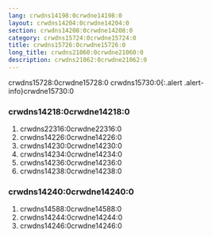 ```yaml
---
lang: crwdns14198:0crwdne14198:0
layout: crwdns14204:0crwdne14204:0
section: crwdns14208:0crwdne14208:0
category: crwdns15724:0crwdne15724:0
title: crwdns15726:0crwdne15726:0
long_title: crwdns21060:0crwdne21060:0
description: crwdns21062:0crwdne21062:0
---
```


crwdns15728:0crwdne15728:0
crwdns15730:0{:.alert .alert-info}crwdne15730:0

### crwdns14218:0crwdne14218:0
1. crwdns22316:0crwdne22316:0
1. crwdns14226:0crwdne14226:0
1. crwdns14230:0crwdne14230:0
1. crwdns14234:0crwdne14234:0
1. crwdns14236:0crwdne14236:0
1. crwdns14238:0crwdne14238:0

### crwdns14240:0crwdne14240:0
1. crwdns14588:0crwdne14588:0
1. crwdns14244:0crwdne14244:0
1. crwdns14246:0crwdne14246:0
